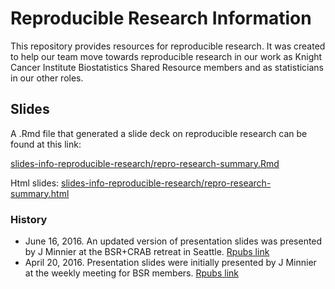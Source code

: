 

# Reproducible Research Information

This repository provides resources for reproducible research.
It was created to help our team move towards reproducible research in our work as Knight Cancer Institute Biostatistics Shared Resource members and as statisticians in our other roles.

## Slides

A .Rmd file that generated a slide deck on reproducible research can be found at this link:

[slides-info-reproducible-research/repro-research-summary.Rmd](slides-info-reproducible-research/repro-research-summary.Rmd)

Html slides: 
[slides-info-reproducible-research/repro-research-summary.html](slides-info-reproducible-research/repro-research-summary.html)

### History

- June 16, 2016. An updated version of presentation slides was presented by J Minnier at the BSR+CRAB retreat in Seattle. [Rpubs link](http://rpubs.com/minnier/repro-bsr)
- April 20, 2016. Presentation slides were initially presented by J Minnier at the weekly meeting for BSR members. [Rpubs link](http://rpubs.com/minnier/repro-bsr-2016-06)
